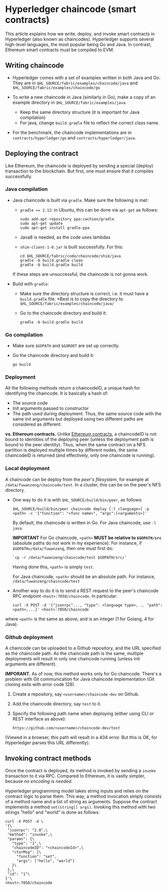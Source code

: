 # Hyperledger chaincode (smart contracts)
This article explains how we write, deploy, and invoke smart contracts in Hyperledger (also known as
chaincodes). Hyperledger supports several high-level languages, the most popular being Go and Java. In
contrast, Ethereum smart contracts must be compiled to EVM.   

## Writing chaincode
+ Hyperledger comes with a set of examples written in both Java and Go. They are in
`$HL_SOURCE/fabric/examples/chaincode/java` and `$HL_SOURCE/fabric/examples/chaincode/go`

+ To write a new chaincode in Java (similarly in Go), make a copy of an example directory in
`$HL_SOURCE/fabric/examples/java`.
    + Keep the same directory structure (it is important for Java compilation)
    + For java, change `build.gradle` file to reflect the correct class name. 

+ For the benchmark, the chaincode implementations are in `contracts/hyperledger/go` and
`contracts/hyperledger/java`.

## Deploying the contract
Like Ethereum, the chaincode is deployed by sending a special (deploy) transaction to the blockchain. But
first, one must ensure that it compiles successfully.  

### Java compilation
+ Java chaincode is built via `gradle`. Make sure the following is met:
    + `gradle >= 2.12`: in Ubuntu, this can be done via `apt-get` as follows:

        ```
        sudo add-apt-repository ppa:cwchien/gradle
        sudo apt-get update
        sudo apt-get install gradle-ppa
        ```
    + Java8 is needed, as the code uses lambdas
    + `shim-client-1-0.jar` is built successfully. For this:

        ```
        cd $HL_SOURCE/fabric/code/chaincode/shim/java
        gradle -b build.gradle clean
        gradle -b build.gradle build
        ```
    If these steps are unsuccessful, the chaincode is not gonna work. 

+ Build with `gradle`:
    + Make sure the directory structure is correct, i.e. it must have a `build.gradle` file. *Best is to copy
    the directory to `$HL_SOURCE/fabric/examples/chaincode/java/`
    + Go to the chaincode directory and build it:

        `gradle -b build.gradle build`

### Go compilation
+ Make sure `$GOPATH` and `$GOROOT` are set up correctly. 
+ Go the chaincode directory and build it:

    `go build`


### Deployment

All the following methods return a chaincodeID, a unique hash for identifying the chaincode. It is basically a
hash of:

+ The source code
+ Init arguments passed to constructor
+ The path used during deployment. Thus, the same source code with the same init arguments but deployed
using two different paths are considered as different.   

**vs. Ethereum contracts.** Unlike [Ethereum contracts](../ethereum/contracts.md), a chaincodeID is not bound
to identities of the deploying peer (unless the deployment path is bound to the peer identity). Thus, when the
same contract on a NFS partition is deployed multiple times by different nodes, the same chaincodeID is
returned (and effectively, only one chaincode is running). 

### Local deployment 
A chaincode can be deploy from the *peer's filesystem*, for example at
`/data/fuwanzeng/chaincode/test`. In a cluster, this can be on the peer's NFS directory.  

+ One way to do it is with `$HL_SOURCE/build/bin/peer`, as follows:

    `$HL_SOURCE/build/bin/peer chaincode deploy [-l <language>] -p <path> -c '{"function": "<func name>",
    "args":[<arguments>]'`

  By default, the chaincode is written in Go. For Java chaincode, use `-l java`. 

  **IMPORTANT** For Go chaincode, `<path>` **MUST be relative to `$GOPATH/src`** (absolute paths do not work
  in my experience). For instance, if `$GOPATH=/data/fuwanzeng`, then one must first do:

      `cp -r /data/fuwanzeng/chaincode/test $GOPATH/src/`
  
  Having done this, `<path>` is simply `test`. 

  For Java chaincode, `<path>` should be an absolute path. For instance, `/data/fuwanzeng/chaincode/test`

+ Another way to do it is to send a REST request to the peer's chaincode RPC endpoint `<host>:7050/chaincode`.
In particular:

    `curl -X POST -d '{"jsonrpc"..., "type": <language type>, .. "path":<path>,...}' <host>:7050/chaincode`

where `<path>` is the same as above, and <language type> is an integer (1 for Golang, 4 for Java). 


### Github deployment
A chaincode can be uploaded to a Github repository, and the URL specified as the chaincode path. As the
chaincode path is the same, multiple deployments will result in only one chaincode running (unless init
arguments are different).

**IMPORANT.** As of now, this method works only for Go chaincode. There's a problem with Git communication for
Java chaincode implementation (Git cloning exits with error code 128). 

1. Create a repository, say `<username>/chaincode-dev` on Github. 
2. Add the chaincode directory, say `test` to it. 
3. Specify the following path name when deploying (either using CLI or REST interface as above):

    `https://github.com/<username>/chaincode-dev/test`

  (Viewed in a browser, this path will result in a 404 error. But this is OK, for Hyperledger parses this URL
  differently). 


## Invoking contract methods
Once the contract is deployed, its method is invoked by sending a `invoke` transaction to it via RPC. Compared
to Ethereum, it is vastly simpler, because *no encoding is needed*. 

Hyperledger programming model takes string inputs and relies on the contract logic to parse them. This way, a
method invocation simply consists of a method name and a list of string as arguments. Suppose the contract
implements a method `set(string[] args)`.  Invoking this method with two strings "hello" and "world" is done
as follows: 

```
curl -X POST -d \
'{\
 "jsonrpc": "2.0",\
 "method": "invoke",\
 "params": {\
   "type": "1",\
   "chaincodeID": "<chaincodeId>",\
   "ctorMsg": {\
     "function": "set",
     "args": ["hello", "world"]
   }\
 },\
 "id": "1"\
}'\
<host>:7050/chaincode
```
